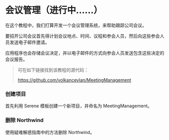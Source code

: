 # 会议管理（进行中……）

在这个教程中，我们打算开发一个会议管理系统，来帮助跟踪公司会议。 

要招开公司会议首先得计划会议地点、时间、议程和参会人员，然后向这些参会人员发送电子邮件邀请。

应用程序也会存储会议决定，并以电子邮件的方式向参会人员发送包含这些决定的会议报告。

> 可在如下链接找到该教程的源代码：
> 
> https://github.com/volkanceylan/MeetingManagement


### 创建项目

首先利用 Serene 模板创建一个新项目，并命名为 MeetingManagement。


### 删除 Northwind

使用疑难解惑指南中的方法删除 Northwind。




